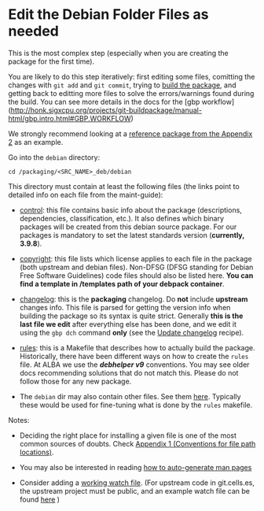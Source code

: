 # Edit the Debian Folder Files as needed

This is the most complex step (especially when you are creating the package for 
the first time). 

You are likely to do this step iteratively: 
first editing some files, comitting the changes with `git add` and `git commit`,
trying to [build the package](recipe.Build_package.md),
and getting back to editting more files to solve the errors/warnings found 
during the build. You can see more details in the docs for the [gbp workflow]
(http://honk.sigxcpu.org/projects/git-buildpackage/manual-html/gbp.intro.html#GBP.WORKFLOW)

We strongly recommend looking at a [reference package from the Appendix  2](Appendix_2.md) 
as an example. 

Go into the `debian` directory:
```
cd /packaging/<SRC_NAME>_deb/debian
```

This directory must contain at least the following files (the links point 
to detailed info on each file from the maint-guide): 

- [control](https://www.debian.org/doc/manuals/maint-guide/dreq.en.html#control): 
this file contains basic info about the package (descriptions, dependencies, 
classification, etc.). It also defines which binary packages will be created 
from this debian source package. For our packages is mandatory to set the latest
standards version (**currently, 3.9.8**).

- [copyright](https://www.debian.org/doc/manuals/maint-guide/dreq.en.html#copyright): 
this file lists which license applies to each file in the package (both upstream
and debian files). Non-DFSG (DFSG standing for Debian Free Software Guidelines) 
code files should also be listed here. **You can find a template in /templates path of your
debpack container**.

- [changelog](https://www.debian.org/doc/manuals/maint-guide/dreq.en.html#changelog): 
this is the **packaging** changelog. Do **not** include **upstream** changes info.
This file is parsed for getting the version info when building the package so 
its syntax is quite strict. Generally **this is the last file we edit** after 
everything else has been done, and we edit it using the `gbp dch` command 
**only** (see the [Update changelog](recipe.Update_changelog_and_tag.md) recipe).

- [rules](https://www.debian.org/doc/manuals/maint-guide/dreq.en.html#rules): 
this is a Makefile that describes how to actually build the package. 
Historically, there have been different ways on how to create the `rules` file. 
At ALBA we use the ***debhelper v9*** conventions. You may see older docs 
recommending solutions that do not match this. Please do not follow those for 
any new package.

- The `debian` dir may also contain other files. See them [here](https://www.debian.org/doc/manuals/maint-guide/dother.en.html). 
Typically these would be used for fine-tuning what is done by the `rules` 
makefile.

Notes:

- Deciding the right place for installing a given file is one of the most common
sources of doubts. Check [Appendix 1 (Conventions for file path locations)](Appendix_1.md).

- You may also be interested in reading [how to auto-generate man pages](recipe.Autogenerating_manpages.md)

- Consider adding a [working watch file](https://wiki.debian.org/debian/watch). 
(For upstream code in git.cells.es, the upstream project must be public, and an 
example watch file can be found [here](https://git.cells.es/ctpkg/linacgui_deb/blob/46ffecf544cd5381ecb799e7d32c1e0126164dc8/debian/watch) )

